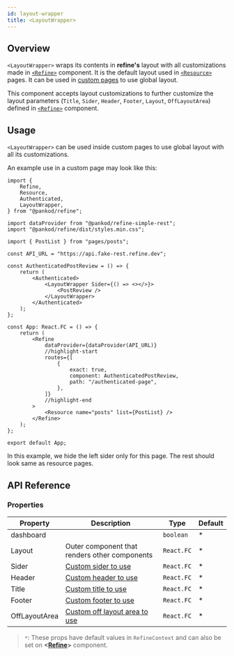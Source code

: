 ```yaml
---
id: layout-wrapper
title: <LayoutWrapper>
---
```

## Overview

`<LayoutWrapper>` wraps its contents in **refine's** layout with all customizations made in [`<Refine>`][Refine] component. It is the default layout used in [`<Resource>`][Resource] pages. It can be used in [custom pages][Custom Pages] to use global layout.

This component accepts layout customizations to further customize the layout parameters (`Title`, `Sider`, `Header`, `Footer`, `Layout`, `OffLayoutArea`) defined in [`<Refine>`][Refine] component.

## Usage

`<LayoutWrapper>` can be used inside custom pages to use global layout with all its customizations.

An example use in a custom page may look like this:

```tsx title="App.tsx" {4, 14-22, 28-34}
import {
    Refine,
    Resource,
    Authenticated,
    LayoutWrapper,
} from "@pankod/refine";

import dataProvider from "@pankod/refine-simple-rest";
import "@pankod/refine/dist/styles.min.css";

import { PostList } from "pages/posts";

const API_URL = "https://api.fake-rest.refine.dev";

const AuthenticatedPostReview = () => {
    return (
        <Authenticated>
            <LayoutWrapper Sider={() => <></>}>
                <PostReview />
            </LayoutWrapper>
        </Authenticated>
    );
};

const App: React.FC = () => {
    return (
        <Refine
            dataProvider={dataProvider(API_URL)}
            //highlight-start
            routes={[
                {
                    exact: true,
                    component: AuthenticatedPostReview,
                    path: "/authenticated-page",
                },
            ]}
            //highlight-end
        >
            <Resource name="posts" list={PostList} />
        </Refine>
    );
};

export default App;
```

In this example, we hide the left sider only for this page. The rest should look same as resource pages.

## API Reference

### Properties

| Property      | Description                                           | Type       | Default |
| ------------- | ----------------------------------------------------- | ---------- | ------- |
| dashboard     |                                                       | `boolean`  | *       |
| Layout        | Outer component that renders other components         | `React.FC` | *       |
| Sider         | [Custom sider to use][Refine#Sider]                   | `React.FC` | *       |
| Header        | [Custom header to use][Refine#Header]                 | `React.FC` | *       |
| Title         | [Custom title to use][Refine#Title]                   | `React.FC` | *       |
| Footer        | [Custom footer to use][Refine#Footer]                 | `React.FC` | *       |
| OffLayoutArea | [Custom off layout area to use][Refine#OffLayoutArea] | `React.FC` | *       |

> `*`: These props have default values in `RefineContext` and can also be set on **<[Refine][Refine]>** component.

[Refine]: api-references/components/refine-config.md
[Resource]: api-references/components/resource.md
[Custom Pages]: guides-and-concepts/custom-pages.md
[Refine#Sider]: api-references/components/refine-config.md#sider
[Refine#Header]: api-references/components/refine-config.md#header
[Refine#Title]: api-references/components/refine-config.md#title
[Refine#Footer]: api-references/components/refine-config.md#footer
[Refine#OffLayoutArea]: api-references/components/refine-config.md#offlayoutarea
